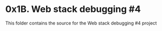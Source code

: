 # 0x1B. Web stack debugging #4

This folder contains the source for the Web stack debugging #4 project
